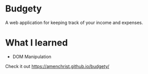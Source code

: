 # Budgety

A web application for keeping track of your income and expenses.

# What I learned
* DOM Manipulation


Check it out
https://amenchrist.github.io/budgety/
